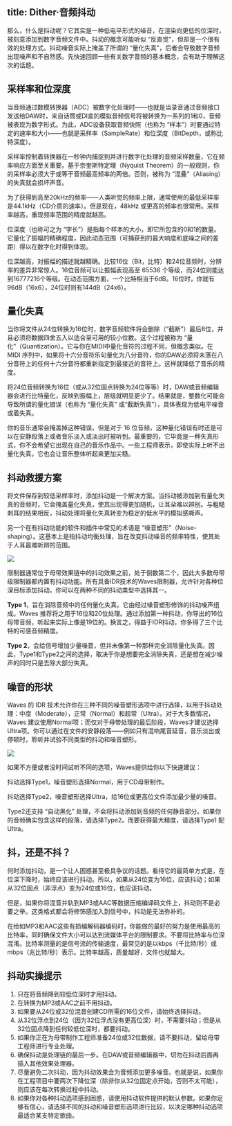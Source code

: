 title: Dither·音频抖动
------------------------------------
<!-- zh-CN:+ -->
那么，什么是抖动呢？它其实是一种低电平形式的噪音，在渲染向更低的位深时，被刻意添加到数字音频文件中。抖动的概念可能听似 “反直觉”，但却是一个很有效的处理方式。抖动噪音实际上掩盖了所谓的 “量化失真”，后者会导致数字音频出现噪声和不自然感。先快速回顾一些有关数字音频的基本概念，会有助于理解这次的话题。

## 采样率和位深度
当音频通过数模转换器（ADC）被数字化处理时——也就是当录音通过音频接口发送给DAW时，来自话筒或DI盒的模拟音频信号将被转换为一系列的1和0，音频被表现为数字形式。为此，ADC设备获取音频快照（也称为 “样本”）时要通过特定的速率和大小——也就是采样率（SampleRate）和位深度（BitDepth，或称比特深度）。

采样率控制着转换器在一秒钟内捕捉到并进行数字化处理的音频采样数量，它在频率响应方面至关重要。基于奈奎斯特定理（Nyquist Theorem）的一般规则，你的采样率必须大于或等于音频最高频率的两倍。否则，被称为 “混叠”（Aliasing）的失真就会损坏声音。

为了获得到高至20kHz的频率——人类听觉的频率上限，通常使用的最低采样率是44.1kHz（CD介质的速率）。但是现在，48kHz 或更高的频率也很常用。采样率越高，重现频率范围的精度就越高。

位深度（也称可之为 “字长”）是指每个样本的大小，即它所包含的0和1的数量。它量化了振幅的精确程度，因此动态范围（可捕获到的最大响度和底噪之间的差距）得以在数字化时得到体现。

位深越高，对振幅的描述就越精确。比较16位（Bit，比特）和24位音频时，分辨率的差异非常惊人。16位音频可以让振幅表现高至 65536 个等级，而24位则能达到16777216个等级。在动态范围方面，一个比特相当于6dB。16位时，你就有96dB（16x6），24位时则有144dB（24x6）。

## 量化失真
当你将文件从24位转换为16位时，数字音频软件将会删除（“截断”）最后8位，并且必须将数据四舍五入以适合至可用的较小位数。这个过程被称为 “量化”（Quantization）。它与你在MIDI中量化音符的过程不同，但概念类似。在 MIDI 序列中，如果将十六分音符乐句量化为八分音符，你的DAW必须将未落在八分音符上的任何十六分音符都重新指定到最接近的音符上。这样就降低了音乐的精度。

将24位音频转换为16位（或从32位固点转换为24位等等）时，DAW或音频编辑器会进行比特量化，反映到振幅上，层级就明显更少了。结果就是，整数化可能会导致所谓的量化错误（也称为 “量化失真” 或“截断失真”），具体表现为低电平噪音或着失真。

你的音乐通常会掩盖掉这种错误，但是对于 16 位音频，这种量化错误有时还是可以在安静段落上或者音乐淡入或淡出时被听到。最重要的，它毕竟是一种失真形式，你不会希望它出现在自己的音乐作品中。一些工程师表示，即使实际上听不出量化失真，它也会让音乐整体听起来更加尖糙。

## 抖动救援方案
将文件保存到较低采样率时，添加抖动是一个解决方案。当抖动被添加到有量化失真的音频时，它会掩盖量化失真，使其出现得更加随机，让耳朵难以辨别。与粗糙刺耳的结果相反，抖动处理将量化失真转变为稳定的低水平的模拟感嘶声。

另一个在有抖动功能的软件和插件中常见的术语是 “噪音塑形”（Noise-shaping）。这基本上是指抖动均衡处理，旨在改变抖动噪音的频率特性，使其处于人耳最难听辨的范围。

![](userdata/images/2021-01-14/v2-1.jpg)

限制器通常位于母带效果链中的抖动效果之前，处于倒数第二个，因此大多数母带级限制器都内置有抖动功能。所有具备IDR技术的Waves限制器，允许针对各种位深目标添加抖动。你可以在两种不同的抖动类型中选择其一。

**Type 1**，旨在消除音频中的任何量化失真。它由经过噪音塑形修饰的抖动噪声组成。Waves 推荐将之用于16位和20位处理。通过添加第一种抖动，你导出的16位母带音频，听起来实际上像是19位的。换言之，得益于IDR抖动，你多得了三个比特的可感音频精度。

**Type 2**，会给信号增加少量噪音，但并未像第一种那样完全消除量化失真。因此，Type1和Type2之间的选择，取决于你是想要完全消除失真，还是想在减少噪声的同时只是去除大部分失真。

## 噪音的形状
Waves 的 IDR 技术允许你在三种不同的噪音塑形选项中进行选择，以用于抖动处理：中度（Moderate），正常（Normal）和超常（Ultra）。对于大多数情况，Waves 建议使用Normal项；而仅对于母带处理的最后阶段，Waves才建议选择Ultra项。你可以通过在文件的安静段落——例如只有混响尾音延音，音乐淡出或停顿时，聆听并试验不同类型的抖动和噪音塑形。

![](userdata/images/2021-01-14/v2-2.jpg)

如果不方便或者没时间试听不同的选项，Waves提供给你以下快速建议：

抖动选择Type1，噪音塑形选择Normal，用于CD母带制作。

抖动选择Type2，噪音塑形选择Ultra，给16位或更高位文件添加最少量的噪音。

Type2还支持 “自动黑化” 处理，不会将抖动添加到音频的任何静音部分。如果你的音频确实包含这样的段落，请选择Type2。而要获得最大精度，请选择Type1 配Ultra。

## 抖，还是不抖？
何时添加抖动，是一个让人困惑甚至极具争议的话题。看待它的最简单方式是，在位深下降时，始终应该进行抖动。所以，如果从24位变为16位，应该抖动；如果从32位固点（非浮点）变为24位或16位，也应该抖动。

但是，如果你将混音并轨到MP3或AAC等数据压缩编译码文件上，抖动则不是必要之举。这类格式都会将修饰感加入到信号中，抖动是无法弥补的。

在给如MP3和AAC这些有损编解码器编码时，你能做的最好的努力是使用最高的比特率，同时确保文件大小可以达到流媒体平台的限制要求。不要将比特率与位深混淆。比特率测量的是信号流的传输速度，最常见的是以kbps（千比特/秒）或 mbps（兆比特/秒）表示。比特率越高，质量越好，文件也就越大。

## 抖动实操提示
1. 只在将音频降到较低位深时才用抖动。
2. 在转换为MP3或AAC之前不用抖动。
3. 如果要从24位或32位混音创建CD所需的16位文件，请始终选择抖动。
4. 从32位浮点到24位（因为32位浮点没有更高位深）时，不需要抖动；但是从32位固点降到任何较低位深时，都要抖动。
5. 如果你正在为母带制作工程师准备24位或32位数据，请不要抖动，留给母带工程师进行专业处理。
6. 确保抖动是处理链的最后一步。在DAW或音频编辑器中，切勿在抖动后面再插入其他效果处理器。
7. 尽量避免二次抖动，因为抖动效果会为音频添加更多噪音。也就是说，如果你在工程项目中要两次下降位深（除非你从32位固定点开始，否则不太可能），则应该在每次转换过程中抖动。
8. 如果你对各种抖动选项感到困惑，请使用抖动软件提供的默认参数。如果你足够有信心，请选择不同的抖动和噪音塑形选项进行比较，以决定哪种抖动选项最适合某支特定歌曲。
<!-- zh-CN:- -->

